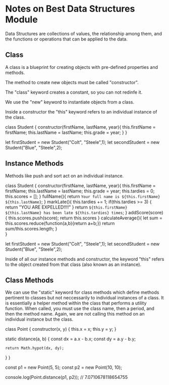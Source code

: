 # Notes on Best Data Structures Module

Data Structures are collections of values, the relationship among them, and the functions or operations that can be applied to the data.

## Class

A class is a blueprint for creating objects with pre-defined properties and methods.

The method to create new objects must be called "constructor".

The "class" keyword creates a constant, so you can not redinfe it.

We use the "new" keyword to instantiate objects from a class.

Inside a constructor the "this" keyword refers to an individual instance of the class.

class Student {
    constructor(firstName, lastName, year){
        this.firstName = firstName;
        this.lastName = lastName;
        this.grade = year;
    }
}

let firstStudent = new Student("Colt", "Steele",1);
let secondStudent = new Student("Blue", "Steele",2);

## Instance Methods

Methods like push and sort act on an individual instance.

class Student {
    constructor(firstName, lastName, year){
        this.firstName = firstName;
        this.lastName = lastName;
        this.grade = year;
        this.tardies = 0;
        this.scores = [];
    }
    fullName(){
        return `Your full name is ${this.firstName} ${this.lastName}`;
    }
    markLate(){
        this.tardies += 1;
        if(this.tardies >= 3) {
            return "YOU ARE EXPELLED!!!!"
        }
        return `${this.firstName} ${this.lastName} has been late ${this.tardies} times`;
    }
    addScore(score){
        this.scores.push(score);
        return this.scores
    }
    calculateAverage(){
        let sum = this.scores.reduce(function(a,b){return a+b;})
        return sum/this.scores.length;
    }  
}

let firstStudent = new Student("Colt", "Steele",1);
let secondStudent = new Student("Blue", "Steele",2);

Inside of all our instance methods and constructor, the keyword "this" refers to the object created from that class (also known as an instance).

## Class Methods

We can use the "static" keyword for class methods which define methods pertinent to classes but not neccessarily to individual instances of a class. It is essentially a helper method within the class that performs a utility function. When called, you must use the class name, then a period, and then the method name. Again, we are not calling this method on an individual instance but the class.

class Point {
  constructor(x, y) {
    this.x = x;
    this.y = y;
  }

  static distance(a, b) {
    const dx = a.x - b.x;
    const dy = a.y - b.y;

    return Math.hypot(dx, dy);
  }
}

const p1 = new Point(5, 5);
const p2 = new Point(10, 10);

console.log(Point.distance(p1, p2)); // 7.0710678118654755